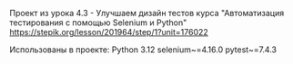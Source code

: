 Проект из урока 4.3 - Улучшаем дизайн тестов курса "Автоматизация тестирования с помощью Selenium и Python"
https://stepik.org/lesson/201964/step/1?unit=176022

Использованы в проекте:
Python 3.12
selenium~=4.16.0
pytest~=7.4.3